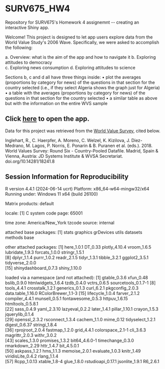 # SURV675_HW4
Repository for SURV675's Homework 4 assignemnt -- creating an interactive Shiny app. 

Welcome! This project is designed to let app users explore data from the World Value Study's 2006 Wave. Specifically, we were asked to accomplish the following: 

  a. Overview: what is the aim of the app and how to navigate it 
  b. Exploring attitudes to democracy  
  c. Exploring news consumption 
  d. Exploring attitudes to science 
  
Sections b, c and d all have three things inside:
  • plot the averages (proportions by category for news) of the questions in that section for the country
    selected (i.e., if they select Algeria shows the graph just for Algeria)
  • a table with the averages (proportions by category for news) of the questions in that section for the
    country selected
  • a similar table as above but with the information on the entire WVS sample 
  
  
## Click [here](https://tdvnp2-rachel-engling.shinyapps.io/app_scripts/) to open the app. 



Data for this project was retrieved from the [World Value Survey](https://www.worldvaluesurvey.org/WVSDocumentationWV6.jsp), cited below. 

Inglehart, R., C. Haerpfer, A. Moreno, C. Welzel, K. Kizilova, J. Diez-Medrano, M. Lagos, P. Norris, E. Ponarin & B. Puranen et al. (eds.). 2018. World Values Survey: Round Six - Country-Pooled Datafile. Madrid, Spain & Vienna, Austria: JD Systems Institute & WVSA Secretariat. doi.org/10.14281/18241.8


## Session Information for Reproducibility 

R version 4.4.1 (2024-06-14 ucrt)
Platform: x86_64-w64-mingw32/x64
Running under: Windows 11 x64 (build 26100)

Matrix products: default


locale:
[1] C
system code page: 65001

time zone: America/New_York
tzcode source: internal

attached base packages:
[1] stats     graphics  grDevices utils     datasets  methods   base     

other attached packages:
 [1] here_1.0.1           DT_0.33              plotly_4.10.4        vroom_1.6.5          lubridate_1.9.3      forcats_1.0.0        stringr_1.5.1       
 [8] dplyr_1.1.4          purrr_1.0.2          readr_2.1.5          tidyr_1.3.1          tibble_3.2.1         ggplot2_3.5.1        tidyverse_2.0.0     
[15] shinydashboard_0.7.3 shiny_1.10.0        

loaded via a namespace (and not attached):
 [1] gtable_0.3.6        xfun_0.48           bslib_0.9.0         htmlwidgets_1.6.4   tzdb_0.4.0          vctrs_0.6.5         sourcetools_0.1.7-1
 [8] tools_4.4.1         crosstalk_1.2.1     generics_0.1.3      curl_6.2.1          pkgconfig_2.0.3     data.table_1.16.0   RColorBrewer_1.1-3 
[15] lifecycle_1.0.4     farver_2.1.2        compiler_4.4.1      munsell_0.5.1       fontawesome_0.5.3   httpuv_1.6.15       htmltools_0.5.8.1  
[22] sass_0.4.9          yaml_2.3.10         lazyeval_0.2.2      later_1.4.1         pillar_1.10.1       crayon_1.5.3        jquerylib_0.1.4    
[29] openssl_2.3.2       rsconnect_1.3.4     cachem_1.1.0        mime_0.12           tidyselect_1.2.1    digest_0.6.37       stringi_1.8.4      
[36] rprojroot_2.0.4     fastmap_1.2.0       grid_4.4.1          colorspace_2.1-1    cli_3.6.3           magrittr_2.0.3      withr_3.0.2        
[43] scales_1.3.0        promises_1.3.2      bit64_4.6.0-1       timechange_0.3.0    rmarkdown_2.29      httr_1.4.7          bit_4.5.0.1        
[50] askpass_1.2.1       hms_1.1.3           memoise_2.0.1       evaluate_1.0.3      knitr_1.49          viridisLite_0.4.2   rlang_1.1.4        
[57] Rcpp_1.0.13         xtable_1.8-4        glue_1.8.0          rstudioapi_0.17.1   jsonlite_1.9.1      R6_2.6.1     
